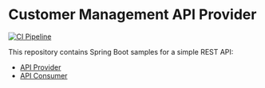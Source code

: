 # Customer Management API Provider

[![CI Pipeline](https://github.com/ueberfuhr-trainings/spring-boot-vertiefung-2025-04-14/actions/workflows/maven.yml/badge.svg)](https://github.com/ueberfuhr-trainings/spring-boot-vertiefung-2025-04-14/actions/workflows/maven.yml)

This repository contains Spring Boot samples for a simple REST API:
- [API Provider](customer-api-provider)
- [API Consumer](customer-api-consumer)
